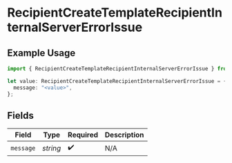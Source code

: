 # RecipientCreateTemplateRecipientInternalServerErrorIssue

## Example Usage

```typescript
import { RecipientCreateTemplateRecipientInternalServerErrorIssue } from "@documenso/sdk-typescript/models/errors";

let value: RecipientCreateTemplateRecipientInternalServerErrorIssue = {
  message: "<value>",
};
```

## Fields

| Field              | Type               | Required           | Description        |
| ------------------ | ------------------ | ------------------ | ------------------ |
| `message`          | *string*           | :heavy_check_mark: | N/A                |